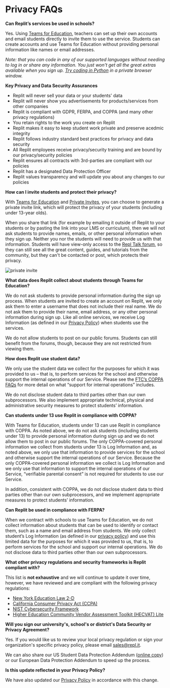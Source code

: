 # Privacy FAQs

**Can Replit’s services be used in schools?**

Yes. Using [Teams for Education](https://repl.it/teams-for-education), teachers can set up their own accounts and email students directly to invite them to use the service. Students can create accounts and use Teams for Education without providing personal information like names or email addresses.  

*Note: that you can code in any of our supported languages without needing to log in or share any information. You just won't get all the great extras available when you sign up. [Try coding in Python](https://repl.it/languages/python3) in a private browser window.*

**Key Privacy and Data Security Assurances**

- Replit will never sell your data or your students' data
- Replit will never show you advertisements for products/services from other companies
- Replit is compliant with GDPR, FERPA, and COPPA (and many other privacy regulations)
- You retain rights to the work you create on Replit
- Replit makes it easy to keep student work private and preserve acedmic integrity
- Replit follows industry standard best practices for privacy and data security
- All Replit employees receive privacy/security training and are bound by our privacy/security policies
- Replit ensures all contracts with 3rd-parties are compliant with our policies
- Replit has a designated Data Protection Officer 
- Replit values transparency and will update you about any changes to our policies

**How can I invite students and protect their privacy?**

With [Teams for Education](https://repl.it/teams-for-education) and [Private Invites](https://docs.repl.it/Teams/Invitations), you can choose to generate a private invite link, which will protect the privacy of your students (including under 13-year olds). 

When you share that link (for example by emailing it outside of Replit to your students or by pasting the link into your LMS or curriculum), then we will not ask students to provide names, emails, or other personal information when they sign up. Neither you nor the students will need to provide us with that information. Students will have view-only access to the [Repl Talk forum](https://repl.it/talk/all), so they can still see all the great content, guides, and tutorials from the community, but they can't be contacted or post, which protects their privacy.

![private invite](/images/teamsForEducation/privacy-invite-tooltip.png)

**What data does Replit collect about students through Teams for Education?**

We do not ask students to provide personal information during the sign up process. When students are invited to create an account on Replit, we only ask them to enter a username that does not include their real name. We do not ask them to provide their name, email address, or any other personal information during sign up. Like all online services, we receive Log Information (as defined in our [Privacy Policy](https://repl.it/site/privacy)) when students use the services.

We do not allow students to post on our public forums. Students can still benefit from the forums, though, because they are not restricted from viewing them.

**How does Replit use student data?**

We only use the student data we collect for the purposes for which it was provided to us – that is, to perform services for the school and otherwise support the internal operations of our Service. Please see the [FTC’s COPPA FAQs](https://www.ftc.gov/tips-advice/business-center/guidance/complying-coppa-frequently-asked-questions-0) for more detail on what “support for internal operations” includes.

We do not disclose student data to third parties other than our own subprocessors. We also implement appropriate technical, physical and administrative security measures to protect students’ information.

**Can students under 13 use Replit in compliance with COPPA?**

With Teams for Education, students under 13 can use Replit in compliance with COPPA. As noted above, we do not ask students (including students under 13) to provide personal information during sign up and we do not allow them to post in our public forums. The only COPPA-covered personal information we collect from students under 13 is Log Information and, as noted above, we only use that information to provide services for the school and otherwise support the internal operations of our Service. Because the only COPPA-covered personal information we collect is Log Information and we only use that information to support the internal operations of our Service, “verifiable parental consent” is not required for students to use our Service.

In addition, consistent with COPPA, we do not disclose student data to third parties other than our own subprocessors, and we implement appropriate measures to protect students’ information.

**Can Replit be used in compliance with FERPA?**

When we contract with schools to use Teams for Education, we do not collect information about students that can be used to identify or contact them, such as a name and email address from students.  We only collect student’s Log Information (as defined in our [privacy policy](https://repl.it/site/privacy)) and use this limited data for the purposes for which it was provided to us, that is, to perform services for the school and support our internal operations. We do not disclose data to third parties other than our own subprocessors.

**What other privacy regulations and security frameworks is Replit compliant with?**

This list is **not exhaustive** and we will continue to update it over time, however, we have reviewed and are compliant with the following privacy regulations:
- [New York Education Law 2-D](https://www.nysenate.gov/legislation/laws/EDN/2-D)
- [California Consumer Privacy Act (CCPA)](https://www.oag.ca.gov/privacy/ccpa)
- [NIST Cybersecurity Framework](https://www.nist.gov/cyberframework)
- [Higher Education Community Vendor Assessment Toolkit (HECVAT) Lite](https://library.educause.edu/resources/2020/4/higher-education-community-vendor-assessment-toolkit)

**Will you sign our university's, school's or district's Data Security or Privacy Agreement?**

Yes. If you would like us to review your local privacy regulation or sign your organization's specific privacy policy, please email [sales@repl.it](mailto:sales@repl.it). 

We can also share our US Student Data Protection Addendum ([online copy](https://docs.repl.it/Teams/US_Student_DPA)) or our European Data Protection Addendum to speed up the process.

**Is this update reflected in your Privacy Policy?**

We have also updated our [Privacy Policy](https://repl.it/site/privacy) in accordance with this change.


